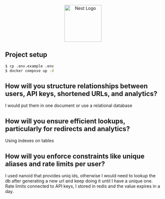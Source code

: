 <p align="center">
  <a href="http://nestjs.com/" target="blank"><img src="https://nestjs.com/img/logo-small.svg" width="120" alt="Nest Logo" /></a>
</p>

## Project setup

```bash
$ cp .env.example .env
$ docker compose up -d
```

## How will you structure relationships between users, API keys, shortened URLs, and analytics?

I would put them in one document or use a relational database

## How will you ensure efficient lookups, particularly for redirects and analytics?

Using indexes on tables

## How will you enforce constraints like unique aliases and rate limits per user?

I used nanoid that provides uniq ids, otherwise I would need to lookup the db after generating a new url and keep doing it until I have a unique one.
Rate limits connected to API keys, I stored in redis and the value expires in a day.
